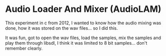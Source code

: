 # Audio Loader And Mixer (AudioLAM)

This experiment in c from 2012, I wanted to know how the audio mixing was done, how it was stored on the wav files... so I did this.

It was fun, got to open the wav files, load the samples, mix the samples and play them through libsdl, I think it was limited to 8 bit samples... don't remember clearly.

